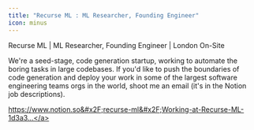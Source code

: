 ```yaml
---
title: "Recurse ML : ML Researcher, Founding Engineer"
icon: minus
---
```

Recurse ML | ML Researcher, Founding Engineer | London On-Site

We&#x27;re a seed-stage, code generation startup, working to automate the boring tasks in large codebases. If you&#x27;d like to push the boundaries of code generation and deploy your work in some of the largest software engineering teams orgs in the world, shoot me an email (it&#x27;s in the Notion job descriptions).

<a href="https:&#x2F;&#x2F;www.notion.so&#x2F;recurse-ml&#x2F;Working-at-Recurse-ML-1d3a36c9ebc8455ab9822df8c6adcffc" rel="nofollow">https:&#x2F;&#x2F;www.notion.so&#x2F;recurse-ml&#x2F;Working-at-Recurse-ML-1d3a3...</a>

